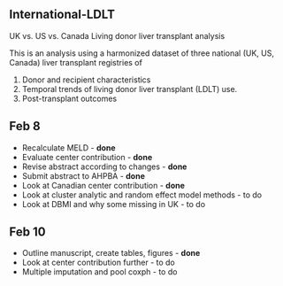 ## International-LDLT
UK vs. US vs. Canada Living donor liver transplant analysis

This is an analysis using a harmonized dataset of three national (UK, US, Canada) liver transplant registries of
1. Donor and recipient characteristics 
2. Temporal trends of living donor liver transplant (LDLT) use.
3. Post-transplant outcomes

## Feb 8
- Recalculate MELD - **done**
- Evaluate center contribution - **done**
- Revise abstract according to changes - **done**
- Submit abstract to AHPBA - **done**
- Look at Canadian center contribution - **done**
- Look at cluster analytic and random effect model methods - to do
- Look at DBMI and why some missing in UK - to do

## Feb 10
- Outline manuscript, create tables, figures - **done**
- Look at center contribution further - to do
- Multiple imputation and pool coxph - to do
